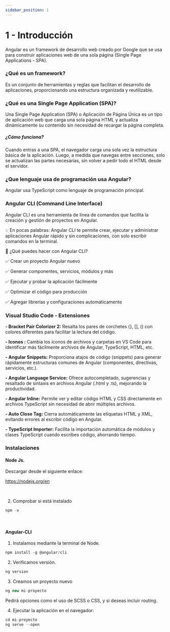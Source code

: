 ```yaml
---
sidebar_position: 1
---
```


# 1 - Introducción

Angular es un framework de desarrollo web creado por Google que se usa para construir aplicaciones web de una sola página (Single Page Applications - SPA).

### ¿Qué es un framework?

Es un conjunto de herramientas y reglas que facilitan el desarrollo de aplicaciones, proporcionando una estructura organizada y reutilizable.

### ¿Qué es una Single Page Application (SPA)?

Una Single Page Application (SPA) o Aplicación de Página Única es un tipo de aplicación web que carga una sola página HTML y actualiza dinámicamente su contenido sin necesidad de recargar la página completa.

##### ¿Cómo funciona?

Cuando entras a una SPA, el navegador carga una sola vez la estructura básica de la aplicación. Luego, a medida que navegas entre secciones, solo se actualizan las partes necesarias, sin volver a pedir todo el HTML desde el servidor.


### ¿Que lenguaje usa de programación usa Angular?

Angular usa TypeScript como lenguaje de programación principal.



### Angular CLI (Command Line Interface)

Angular CLI es una herramienta de línea de comandos que facilita la creación y gestión de proyectos en Angular.

💡 En pocas palabras: Angular CLI te permite crear, ejecutar y administrar aplicaciones Angular rápido y sin complicaciones, con solo escribir comandos en la terminal.

📌 ¿Qué puedes hacer con Angular CLI?

✅ Crear un proyecto Angular nuevo

✅ Generar componentes, servicios, módulos y más

✅ Ejecutar y probar la aplicación fácilmente

✅ Optimizar el código para producción

✅ Agregar librerías y configuraciones automáticamente



### Visual Studio Code - Extensiones

**- Bracket Pair Colorizer 2:** Resalta los pares de corchetes {}, [], () con colores diferentes para facilitar la lectura del código.

**- Iconos :** Cambia los íconos de archivos y carpetas en VS Code para identificar más fácilmente archivos de Angular, TypeScript, HTML, etc.

**- Angular Snippets:** Proporciona atajos de código (snippets) para generar rápidamente estructuras comunes de Angular (componentes, directivas, servicios, etc.).

**- Angular Language Service:** Ofrece autocompletado, sugerencias y resaltado de sintaxis en archivos Angular (.html y .ts), mejorando la productividad.

**- Angular Inline:** Permite ver y editar código HTML y CSS directamente en archivos TypeScript sin necesidad de abrir múltiples archivos.

**- Auto Close Tag:** Cierra automáticamente las etiquetas HTML y XML, evitando errores al escribir código en Angular.

**- TypeScript Importer:**  Facilita la importación automática de módulos y clases TypeScript cuando escribes código, ahorrando tiempo.



### Instalaciones

#### Node Js.

Descargar desde el siguiente enlace:

https://nodejs.org/en

<br/>

2. Comprobar si está instalado

```jsx title="Ejemplo"
npm -v
```

<br/>

#### Angular-CLI

1. Instalamos mediante la terminal de Node.

```jsx title="Terminal node"
npm install -g @angular/cli
```

2. Verificamos versión.

```jsx title="Terminal node"
ng version
```

3. Creamos un proyecto nuevo

```jsx title="Terminal node"
ng new mi-proyecto
```
Pedirá opciones como el uso de SCSS o CSS, y si deseas incluir routing.

4. Ejecutar la aplicación en el navegador:

```jsx title="Terminal node"
cd mi-proyecto
ng serve --open

```



